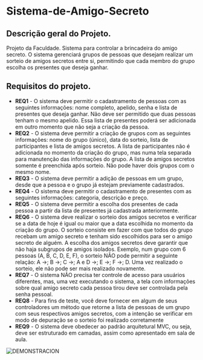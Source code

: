 # Sistema-de-Amigo-Secreto


## Descrição geral do Projeto.
Projeto da Faculdade. Sistema para controlar a brincadeira do amigo secreto. O sistema gerenciará grupos de pessoas que desejam realizar um sorteio de amigos secretos entre si, permitindo que cada membro do grupo escolha os presentes que deseja ganhar.

## Requisitos do projeto.

* **REQ1** - O sistema deve permitir o cadastramento de pessoas com as seguintes informações: nome completo, apelido, senha e lista de presentes que deseja ganhar. Não deve ser permitido que duas pessoas tenham o mesmo apelido. Essa lista de presentes poderá ser adicionada em outro momento que não seja a criação da pessoa.
* **REQ2** - O sistema deve permitir a criação de grupos com as seguintes informações: nome do grupo (único), data do sorteio, lista de participantes e lista de amigos secretos. A lista de participantes não é adicionada no momento da criação do grupo, mas numa tela separada para manutenção das informações do grupo. A lista de amigos secretos somente é preenchida após sorteio. Não pode haver dois grupos com o mesmo nome.
* **REQ3** - O sistema deve permitir a adição de pessoas em um grupo, desde que a pessoa e o grupo já estejam previamente cadastrados.
* **REQ4** - O sistema deve permitir o cadastramento de presentes com as seguintes informações: categoria, descrição e preço.
* **REQ5** - O sistema deve permitir a escolha dos presentes de cada pessoa a partir da lista de presentes já cadastrada anteriormente.
* **REQ6** - O sistema deve realizar o sorteio dos amigos secretos e verificar se a data de hoje é igual ou maior que a data escolhida no momento da criação do grupo. O sorteio consiste em fazer com que todos do grupo recebam um amigo secreto e tenham sido escolhidos para ser o amigo secreto de alguém. A escolha dos amigos secretos deve garantir que não haja subgrupos de amigos isolados. Exemplo, num grupo com 6 pessoas (A, B, C, D, E, F), o sorteio NÃO pode permitir a seguinte relação: A ->; B ->; C ->; A e D ->; E ->; F ->; D. Uma vez realizado o sorteio, ele não pode ser mais realizado novamente.
* **REQ7** - O sistema NÃO precisa ter controle de acesso para usuários diferentes, mas, uma vez executando o sistema, a tela com informações sobre qual amigo secreto cada pessoa tirou deve ser controlada pela senha pessoal.
* **REQ8** - Para fins de teste, você deve fornecer em algum de seus controladores um método que retorne a lista de pessoas de um grupo com seus respectivos amigos secretos, com a intenção se verificar em modo de depuração se o sorteio foi realizado corretamente
* **REQ9** - O sistema deve obedecer ao padrão arquitetural MVC, ou seja, deve ser estruturado em camadas, assim como apresentado em sala de aula.

![DEMONSTRACION]()

